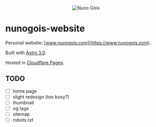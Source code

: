 <p align="center">
  <img src="https://github.com/nunogois/nunogois-website/blob/main/static/thumbnail.png?raw=true" alt="Nuno Góis"/>
</p>

# nunogois-website

Personal website: [www.nunogois.com](https://www.nunogois.com).

Built with [Astro 3.0](https://astro.build/).

Hosted in [Cloudflare Pages](https://pages.cloudflare.com/).

## TODO

- [ ] home page
- [ ] slight redesign (too boxy?)
- [ ] thumbnail
- [ ] og tags
- [ ] sitemap
- [ ] robots.txt
